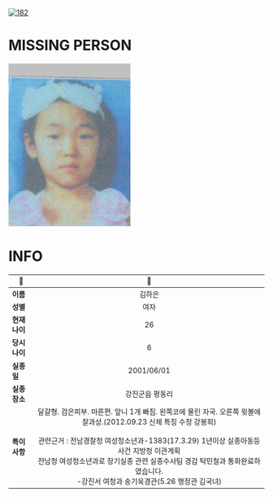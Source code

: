[![182](https://img.shields.io/badge/%EC%8B%A4%EC%A2%85%EC%8B%A0%EA%B3%A0%EB%8A%94%20%EA%B5%AD%EB%B2%88%EC%97%86%EC%9D%B4-182-blue)](http://safe182.go.kr/index.do)

# MISSING PERSON

<img src="./missing_person.jpg">

# INFO

|🔑|💎|
|--|:--:|
|**이름**|김하은|
|**성별**|여자|
|**현재 나이**|26|
|**당시 나이**|6|
|**실종일**|2001/06/01|
|**실종 장소**|강진군읍 평동리|
|**특이사항**|달걀형. 검은피부. 마른편. 앞니 1개 빠짐. 왼쪽코에 물린 자국. 오른쪽 윗볼에 찰과상.(2012.09.23 신체 특징 수정 강봉희)</br></br>관련근거 : 전남경찰청 여성청소년과-1383(17.3.29) 1년이상 실종아동등 사건 지방청 이관계획</br>전남청 여성청소년과로 장기실종 관련 실종수사팀 경감 탁민철과 통화완료하였습니다.</br>-강진서 여청과 송기욱경관(5.26 행정관 김국녀)|
